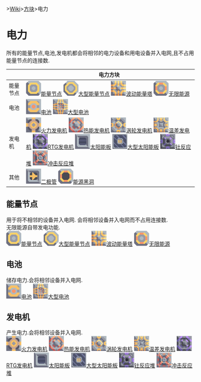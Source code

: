 \>[Wiki](/zhcn.md)>[方块](/zhcn/blocks.md)>电力
# 电力
所有的能量节点,电池,发电机都会将相邻的电力设备和用电设备并入电网,且不占用能量节点的连接数.

||电力方块|
|----|----|  
|能量节点|[![](/images/block-power-node-large.png)能量节点](/zhcn/blocks/power/power-node.md) [![](/images/block-power-node-large-large.png)大型能量节点](/zhcn/blocks/power/power-node-large.md) [![](/images/block-surge-tower-large.png)波动能量塔](/zhcn/blocks/power/surge-tower.md) [![](/images/block-power-source-large.png)无限能源](/zhcn/blocks/power/power-source.md)|
|电池|[![](/images/block-battery-large.png)电池](/zhcn/blocks/power/battery.md) [![](/images/block-battery-large-large.png)大型电池](/zhcn/blocks/power/battery-large.md)|  
|发电机|[![](/images/block-combustion-generator-large.png)火力发电机](/zhcn/blocks/power/combustion-generator.md) [![](/images/block-thermal-generator-large.png)热能发电机](/zhcn/blocks/power/thermal-generator.md) [![](/images/block-steam-generator-large.png)涡轮发电机](/zhcn/blocks/power/steam-generator.md) [![](/images/block-differential-generator-large.png)温差发电机](/zhcn/blocks/power/differential-generator-large.md) [![](/images/block-rtg-generator-large.png)RTG发电机](/zhcn/blocks/power/rtg-generator.md) [![](/images/block-solar-panel-large.png)太阳能板](/zhcn/blocks/power/solar-panel.md) [![](/images/block-solar-panel-large-large.png)大型太阳能板](/zhcn/blocks/power/solar-panel-large.md) [![](/images/block-thorium-reactor-large.png)钍反应堆](/zhcn/blocks/power/thorium-reactor.md) [![](/images/block-impact-reactor-large.png)冲击反应堆](/zhcn/blocks/power/impact-reactor.md)|
|其他|[![](/images/block-diode-large.png)二极管](/zhcn/blocks/power/diode.md) [![](/images/block-power-void-large.png)能源黑洞](/zhcn/blocks/power/power-void.md)


## 能量节点  
用于将不相邻的设备并入电网. 会将相邻设备并入电网而不占用连接数.  
无限能源自带发电功能.  
[![](/images/block-power-node-large.png)能量节点](/zhcn/blocks/power/power-node.md) [![](/images/block-power-node-large-large.png)大型能量节点](/zhcn/blocks/power/power-node-large.md) [![](/images/block-surge-tower-large.png)波动能量塔](/zhcn/blocks/power/surge-tower.md) [![](/images/block-power-source-large.png)无限能源](/zhcn/blocks/power/power-source.md)

## 电池  
储存电力.会将相邻设备并入电网.  
[![](/images/block-battery-large.png)电池](/zhcn/blocks/power/battery.md) [![](/images/block-battery-large-large.png)大型电池](/zhcn/blocks/power/battery-large.md)

## 发电机  
产生电力.会将相邻设备并入电网.  
[![](/images/block-combustion-generator-large.png)火力发电机](/zhcn/blocks/power/combustion-generator.md) [![](/images/block-thermal-generator-large.png)热能发电机](/zhcn/blocks/power/thermal-generator.md) [![](/images/block-steam-generator-large.png)涡轮发电机](/zhcn/blocks/power/steam-generator.md) [![](/images/block-differential-generator-large.png)温差发电机](/zhcn/blocks/power/differential-generator-large.md) [![](/images/block-rtg-generator-large.png)RTG发电机](/zhcn/blocks/power/rtg-generator.md) [![](/images/block-solar-panel-large.png)太阳能板](/zhcn/blocks/power/solar-panel.md) [![](/images/block-solar-panel-large-large.png)大型太阳能板](/zhcn/blocks/power/solar-panel-large.md) [![](/images/block-thorium-reactor-large.png)钍反应堆](/zhcn/blocks/power/thorium-reactor.md) [![](/images/block-impact-reactor-large.png)冲击反应堆](/zhcn/blocks/power/impact-reactor.md)
